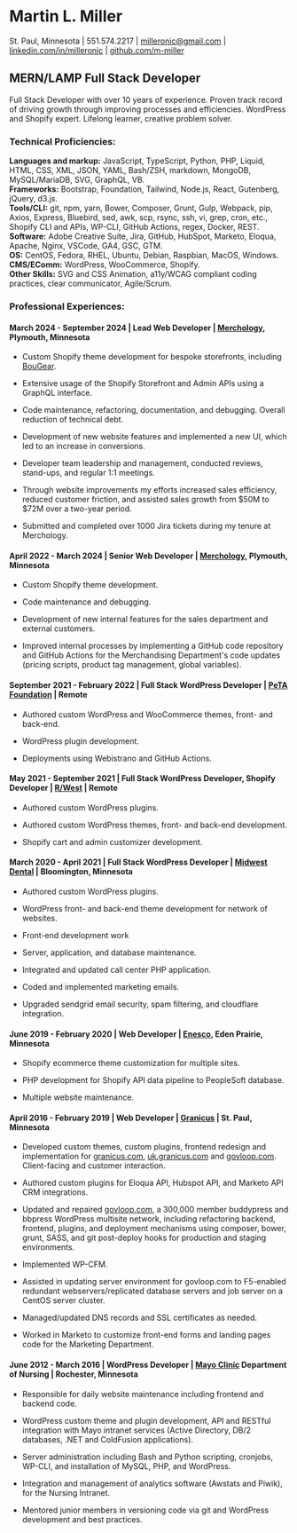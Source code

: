 # Martin L. Miller  
St. Paul, Minnesota | 551.574.2217 | [milleronic@gmail.com](mailto:milleronic@gmail.com) | [linkedin.com/in/milleronic](http://linkedin.com/in/milleronic) | [github.com/m-miller](http://github.com/m-miller)

## MERN/LAMP Full Stack Developer 
Full Stack Developer with over 10 years of experience. Proven track record of driving growth through improving processes and efficiencies. WordPress and Shopify expert. Lifelong learner, creative problem solver. 

### **Technical Proficiencies:**
**Languages and markup:** JavaScript, TypeScript, Python, PHP, Liquid, HTML, CSS, XML, JSON, YAML, Bash/ZSH, markdown, MongoDB, MySQL/MariaDB, SVG, GraphQL, VB.\
**Frameworks:** Bootstrap, Foundation, Tailwind, Node.js, React, Gutenberg, jQuery, d3.js.\
**Tools/CLI:** git, npm, yarn, Bower, Composer, Grunt, Gulp, Webpack, pip, Axios, Express, Bluebird, sed, awk, scp, rsync, ssh, vi, grep, cron, etc., Shopify CLI and APIs, WP-CLI, GitHub Actions, regex, Docker, REST.\
**Software:** Adobe Creative Suite, Jira, GitHub, HubSpot, Marketo, Eloqua, Apache, Nginx, VSCode, GA4, GSC, GTM.\
**OS:** CentOS, Fedora, RHEL, Ubuntu, Debian, Raspbian, MacOS, Windows.\
**CMS/EComm:** WordPress, WooCommerce, Shopify.\
**Other Skills:** SVG and CSS Animation, a11y/WCAG compliant coding practices, clear communicator, Agile/Scrum. 

### **Professional Experiences:**  
#### March 2024 \- September 2024 | Lead Web Developer | [Merchology](https://www.merchology.com), Plymouth, Minnesota 

- Custom Shopify theme development for bespoke storefronts, including [BouGear](https://bougear.com).

- Extensive usage of the Shopify Storefront and Admin APIs using a GraphQL interface.
  
- Code maintenance, refactoring, documentation, and debugging. Overall reduction of technical debt.
  
- Development of new website features and implemented a new UI, which led to an increase in conversions.
    
- Developer team leadership and management, conducted reviews, stand-ups, and regular 1:1 meetings.
   
- Through website improvements my efforts increased sales efficiency, reduced customer friction, and assisted sales growth from $50M to $72M over a two-year period.
   
- Submitted and completed over 1000 Jira tickets during my tenure at Merchology.


#### April 2022 \- March 2024 | Senior Web Developer | [Merchology](https://www.merchology.com), Plymouth, Minnesota 

- Custom Shopify theme development.
    
- Code maintenance and debugging.
    
- Development of new internal features for the sales department and external customers.
  
- Improved internal processes by implementing a GitHub code repository and GitHub Actions for the Merchandising Department's code updates (pricing scripts, product tag management, global variables).


#### September 2021 \- February 2022 | Full Stack WordPress Developer | [PeTA Foundation](https://peta.org) | Remote

- Authored custom WordPress and WooCommerce themes, front- and back-end.
    
- WordPress plugin development.
    
- Deployments using Webistrano and GitHub Actions.


#### May 2021 \- September 2021 | Full Stack WordPress Developer, Shopify Developer | [R/West](https://www.rwest.com/) | Remote

- Authored custom WordPress plugins.
    
- Authored custom WordPress themes, front- and back-end development.
    
- Shopify cart and admin customizer development.


#### March 2020 \- April 2021 | Full Stack WordPress Developer | [Midwest Dental](https://midwest-dental.com/) | Bloomington, Minnesota 

- Authored custom WordPress plugins.
    
- WordPress front- and back-end theme development for network of websites.
    
- Front-end development work
    
- Server, application, and database maintenance.
   
- Integrated and updated call center PHP application.
   
- Coded and implemented marketing emails.
   
- Upgraded sendgrid email security, spam filtering, and cloudflare integration.


#### June 2019 \- February 2020 | Web Developer | [Enesco](https://shop.enesco.com/), Eden Prairie, Minnesota 

- Shopify ecommerce theme customization for multiple sites.
    
- PHP development for Shopify API data pipeline to PeopleSoft database.
    
- Multiple website maintenance.


#### April 2016 \- February 2019 | Web Developer | [Granicus](https://granicus.com/) | St. Paul, Minnesota 

- Developed custom themes, custom plugins, frontend redesign and implementation for [granicus.com](https://granicus.com), [uk.granicus.com](https://granicus.uk) and [govloop.com](https://govloop.com). Client-facing and customer interaction.
    
- Authored custom plugins for Eloqua API, Hubspot API, and Marketo API CRM integrations.
    
- Updated and repaired [govloop.com](https://www.govloop.com), a 300,000 member buddypress and bbpress WordPress multisite network, including refactoring backend, frontend, plugins, and deployment mechanisms using composer, bower, grunt, SASS, and git post-deploy hooks for production and staging environments.
    
- Implemented WP-CFM.
    
- Assisted in updating server environment for govloop.com to F5-enabled redundant webservers/replicated database servers and job server on a CentOS server cluster.
    
- Managed/updated DNS records and SSL certificates as needed.
    
- Worked in Marketo to customize front-end forms and landing pages code for the Marketing Department.


#### June 2012 \- March 2016 | WordPress Developer | [Mayo Clinic](https://www.mayoclinic.org/) Department of Nursing | Rochester, Minnesota 

- Responsible for daily website maintenance including frontend and backend code.
    
- WordPress custom theme and plugin development, API and RESTful integration with Mayo intranet services (Active Directory, DB/2 databases, .NET and ColdFusion applications).
    
- Server administration including Bash and Python scripting, cronjobs, WP-CLI, and installation of MySQL, PHP, and WordPress.
    
- Integration and management of analytics software (Awstats and Piwik), for the Nursing Intranet.
    
- Mentored junior members in versioning code via git and WordPress development and best practices.
